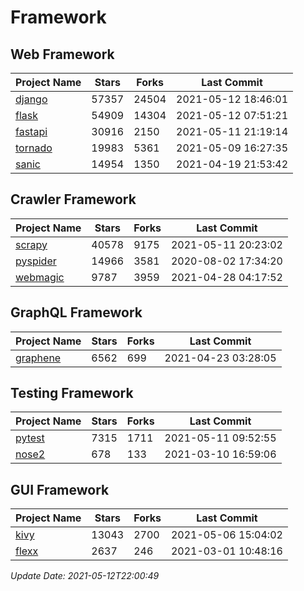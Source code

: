 # Framework

## Web Framework
| Project Name | Stars | Forks | Last Commit |
| ------------ | ----- | ----- | ----------- |
| [django](https://github.com/django/django) | 57357 | 24504 | 2021-05-12 18:46:01 |
| [flask](https://github.com/pallets/flask) | 54909 | 14304 | 2021-05-12 07:51:21 |
| [fastapi](https://github.com/tiangolo/fastapi) | 30916 | 2150 | 2021-05-11 21:19:14 |
| [tornado](https://github.com/tornadoweb/tornado) | 19983 | 5361 | 2021-05-09 16:27:35 |
| [sanic](https://github.com/sanic-org/sanic) | 14954 | 1350 | 2021-04-19 21:53:42 |

## Crawler Framework
| Project Name | Stars | Forks | Last Commit |
| ------------ | ----- | ----- | ----------- |
| [scrapy](https://github.com/scrapy/scrapy) | 40578 | 9175 | 2021-05-11 20:23:02 |
| [pyspider](https://github.com/binux/pyspider) | 14966 | 3581 | 2020-08-02 17:34:20 |
| [webmagic](https://github.com/code4craft/webmagic) | 9787 | 3959 | 2021-04-28 04:17:52 |

## GraphQL Framework
| Project Name | Stars | Forks | Last Commit |
| ------------ | ----- | ----- | ----------- |
| [graphene](https://github.com/graphql-python/graphene) | 6562 | 699 | 2021-04-23 03:28:05 |

## Testing Framework
| Project Name | Stars | Forks | Last Commit |
| ------------ | ----- | ----- | ----------- |
| [pytest](https://github.com/pytest-dev/pytest) | 7315 | 1711 | 2021-05-11 09:52:55 |
| [nose2](https://github.com/nose-devs/nose2) | 678 | 133 | 2021-03-10 16:59:06 |

## GUI Framework
| Project Name | Stars | Forks | Last Commit |
| ------------ | ----- | ----- | ----------- |
| [kivy](https://github.com/kivy/kivy) | 13043 | 2700 | 2021-05-06 15:04:02 |
| [flexx](https://github.com/flexxui/flexx) | 2637 | 246 | 2021-03-01 10:48:16 |

*Update Date: 2021-05-12T22:00:49*